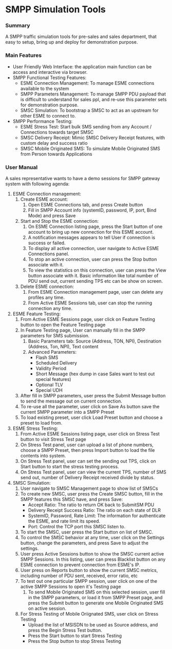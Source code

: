 # SMPP Simulation Tools

### Summary

A SMPP traffic simulation tools for pre-sales and sales department, that easy to setup, bring up and deploy for demonstration purpose.

### Main Features

- User Friendly Web Interface: the application main function can be access and interactive via browser.
- SMPP Functional Testing Features: 
	- ESME Connection Management: To manage ESME connections available to the system
	- SMPP Parameters Management: To manage SMPP PDU payload that is difficult to understand for sales ppl, and re-use this parameter sets for demonstration purpose.
	- SMSC Simulation: To bootstrap a SMSC to act as an upstream for other ESME to connect to.
- SMPP Performance Testing:
	- ESME Stress Test: Start bulk SMS sending from any Account / Connections towards target SMSC
	- SMSC Delivery Receipt: Mimic SMSC Delivery Receipt features, with custom delay and success ratio
	- SMSC Mobile Originated SMS: To simulate Mobile Originated SMS from Person towards Applications


### User Manual

A sales representative wants to have a demo sessions for SMPP gateway system with following agenda:

1. ESME Connection management:
	1. Create ESME account: 
		1. Open ESME Connections tab, and press Create button
		1. Fill in SMPP Account info (systemID, password, IP, port, Bind Mode) and press Save
	1. Start and Stop the ESME connection:
		1. On ESME Connection listing page, press the Start button of one account to bring up new connection for this ESME account.
		1. A notification messages appears to tell User if connection is success or failed.
		1. To display all active connection, user navigate to Active ESME Connections panel.
		1. To stop an active connection, user can press the Stop button associate with it.
		1. To view the statistics on this connection, user can press the View button associate with it. Basic information like total number of PDU send out, current sending TPS etc can be show on screen.
	1. Delete ESME connection:
		1. From ESME Connection management page, user can delete any profiles any time.
		1. From Active ESME Sessions tab, user can stop the running connection any time.
1. ESME Feature Testing:
	1. From Active ESME Sessions page, user click on Feature Testing button to open the Feature Testing page
	1. In Feature Testing page, User can manually fill in the SMPP parameters for SMS submission.
		1. Basic Parameters tab: Source (Address, TON, NPI), Destination (Address, Ton, NPI), Text content
		1. Advanced Parameters:
			- Flash SMS
			- Scheduled Delivery
			- Validity Period
			- Short Message (hex dump in case Sales want to test out special features)
			- Optional TLV
			- Special UDH
	1. After fill in SMPP parameters, user press the Submit Message button to send the message out on current connection.
	1. To re-use all the parameter, user click on Save As button save the current SMPP parameter into a SMPP Preset
	1. To load existing preset, user click Load Preset button and choose a preset to load from.
1. ESME Stress Testing:
	1. From Active ESME Sessions listing page, user click on Stress Test button to visit Stress Test page
	1. On Stress Test panel, user can upload a list of phone numbers, choose a SMPP Preset, then press Import button to load the file contents into system.
	1. On Stress Test panel, user can set the sending out TPS, click on Start button to start the stress testing process.
	1. On Stress Test panel, user can view the current TPS, number of SMS send out, number of Delivery Receipt received divide by status.
1. SMSC Simulation:
	1. User navigate to SMSC Management page to show list of SMSCs
	1. To create new SMSC, user press the Create SMSC button, fill in the SMPP features this SMSC have, and press Save:
		- Accept Ratio: The ratio to return OK back to SubmitSM PDU
		- Delivery Receipt Success Ratio: The ratio on each state of DLR
		- SystemID, Password, Rate Limit: The information for authenticate the ESME, and rate limit its speed.
		- Port: Control the TCP port this SMSC listen to.
	1. To start the SMSC, user press the Start button on list of SMSC.
	1. To control the SMSC behavior at any time, user click on the Settings button, change the parameters, and press Save to adjust the settings.
	1. User press Active Sessions button to show the SMSC current active SMPP Sessions. In this listing, user can press Blacklist button on any ESME connection to prevent connection from ESME's IP.
	1. User press on Reports button to show the current SMSC metrics, including number of PDU sent, received, error ratio, etc
	1. To test out one particular SMPP session, user click on one of the active SMPP Sessions to open it's Testing page
		1. To send Mobile Originated SMS on this selected session, user fill in the SMPP parameters, or load it from SMPP Preset page, and press the Submit button to generate one Mobile Originated SMS on active session.
	1. For Stress Testing of Mobile Oriignated SMS, user click on Stress Testing
		- Upload the list of MSISDN to be used as Source address, and press the Begin Stress Test button.
		- Press the Start button to start Stress Testing
		- Press the Stop button to stop Stress Testing



